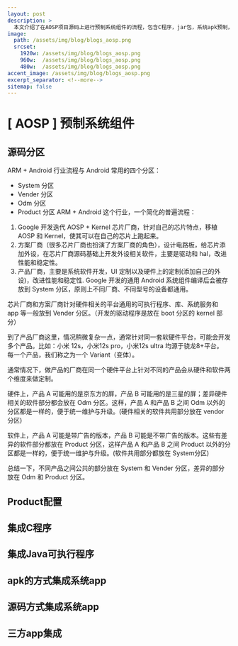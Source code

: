 ```yaml
---
layout: post
description: > 
  本文介绍了在AOSP项目源码上进行预制系统组件的流程，包含C程序，jar包，系统apk预制，三方apk预制
image: 
  path: /assets/img/blog/blogs_aosp.png
  srcset: 
    1920w: /assets/img/blog/blogs_aosp.png
    960w:  /assets/img/blog/blogs_aosp.png
    480w:  /assets/img/blog/blogs_aosp.png
accent_image: /assets/img/blog/blogs_aosp.png
excerpt_separator: <!--more-->
sitemap: false
---
```

# [ AOSP ] 预制系统组件
## 源码分区
ARM + Android 行业流程与 Android 常用的四个分区：
* System 分区
* Vender 分区
* Odm 分区
* Product 分区
ARM + Android 这个行业，一个简化的普遍流程：
1. Google 开发迭代 AOSP + Kernel
芯片厂商，针对自己的芯片特点，移植 AOSP 和 Kernel，使其可以在自己的芯片上跑起来。
2. 方案厂商（很多芯片厂商也扮演了方案厂商的角色），设计电路板，给芯片添加外设，在芯片厂商源码基础上开发外设相关软件，主要是驱动和 hal，改进性能和稳定性。
3. 产品厂商，主要是系统软件开发，UI 定制以及硬件上的定制(添加自己的外设)，改进性能和稳定性.
Google 开发的通用 Android 系统组件编译后会被存放到 System 分区，原则上不同厂商、不同型号的设备都通用。

芯片厂商和方案厂商针对硬件相关的平台通用的可执行程序、库、系统服务和 app 等一般放到 Vender 分区。（开发的驱动程序是放在 boot 分区的 kernel 部分）

到了产品厂商这里，情况稍微复杂一点，通常针对同一套软硬件平台，可能会开发多个产品。比如：小米 12s，小米12s pro，小米12s ultra 均源于骁龙8+平台。
每一个产品，我们称之为一个 Variant（变体）。

通常情况下，做产品的厂商在同一个硬件平台上针对不同的产品会从硬件和软件两个维度来做定制。

硬件上，产品 A 可能用的是京东方的屏，产品 B 可能用的是三星的屏；差异硬件相关的软件部分都会放在 Odm 分区。这样，产品 A 和产品 B 之间 Odm 以外的分区都是一样的，便于统一维护与升级。(硬件相关的软件共用部分放在 vendor 分区)

软件上，产品 A 可能是带广告的版本，产品 B 可能是不带广告的版本。这些有差异的软件部分都放在 Product 分区，这样产品 A 和产品 B 之间 Product 以外的分区都是一样的，便于统一维护与升级。(软件共用部分都放在 System分区)

总结一下，不同产品之间公共的部分放在 System 和 Vender 分区，差异的部分放在 Odm 和 Product 分区。
## Product配置

## 集成C程序

## 集成Java可执行程序

## apk的方式集成系统app

## 源码方式集成系统app

## 三方app集成

